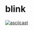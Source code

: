 # blink
[![asciicast](https://asciinema.org/a/tom6PK6z1dPXS5b8a2NKH8xUJ.svg)](https://asciinema.org/a/tom6PK6z1dPXS5b8a2NKH8xUJ)
